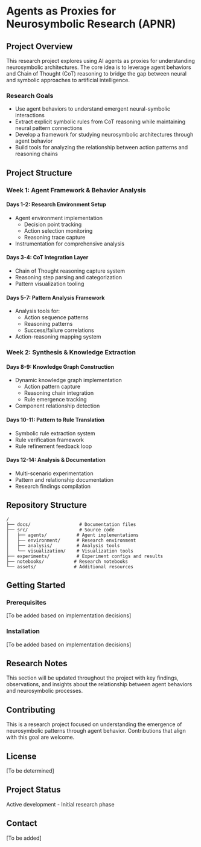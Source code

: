 # Agents as Proxies for Neurosymbolic Research (APNR)

## Project Overview
This research project explores using AI agents as proxies for understanding neurosymbolic architectures. The core idea is to leverage agent behaviors and Chain of Thought (CoT) reasoning to bridge the gap between neural and symbolic approaches to artificial intelligence.

### Research Goals
- Use agent behaviors to understand emergent neural-symbolic interactions
- Extract explicit symbolic rules from CoT reasoning while maintaining neural pattern connections
- Develop a framework for studying neurosymbolic architectures through agent behavior
- Build tools for analyzing the relationship between action patterns and reasoning chains

## Project Structure

### Week 1: Agent Framework & Behavior Analysis

#### Days 1-2: Research Environment Setup
- Agent environment implementation
  - Decision point tracking
  - Action selection monitoring
  - Reasoning trace capture
- Instrumentation for comprehensive analysis

#### Days 3-4: CoT Integration Layer
- Chain of Thought reasoning capture system
- Reasoning step parsing and categorization
- Pattern visualization tooling

#### Days 5-7: Pattern Analysis Framework
- Analysis tools for:
  - Action sequence patterns
  - Reasoning patterns
  - Success/failure correlations
- Action-reasoning mapping system

### Week 2: Synthesis & Knowledge Extraction

#### Days 8-9: Knowledge Graph Construction
- Dynamic knowledge graph implementation
  - Action pattern capture
  - Reasoning chain integration
  - Rule emergence tracking
- Component relationship detection

#### Days 10-11: Pattern to Rule Translation
- Symbolic rule extraction system
- Rule verification framework
- Rule refinement feedback loop

#### Days 12-14: Analysis & Documentation
- Multi-scenario experimentation
- Pattern and relationship documentation
- Research findings compilation

## Repository Structure

```
/
├── docs/                  # Documentation files
├── src/                   # Source code
│   ├── agents/           # Agent implementations
│   ├── environment/      # Research environment
│   ├── analysis/         # Analysis tools
│   └── visualization/    # Visualization tools
├── experiments/          # Experiment configs and results
├── notebooks/           # Research notebooks
└── assets/              # Additional resources
```

## Getting Started

### Prerequisites
[To be added based on implementation decisions]

### Installation
[To be added based on implementation decisions]

## Research Notes
This section will be updated throughout the project with key findings, observations, and insights about the relationship between agent behaviors and neurosymbolic processes.

## Contributing
This is a research project focused on understanding the emergence of neurosymbolic patterns through agent behavior. Contributions that align with this goal are welcome.

## License
[To be determined]

## Project Status
Active development - Initial research phase

## Contact
[To be added]